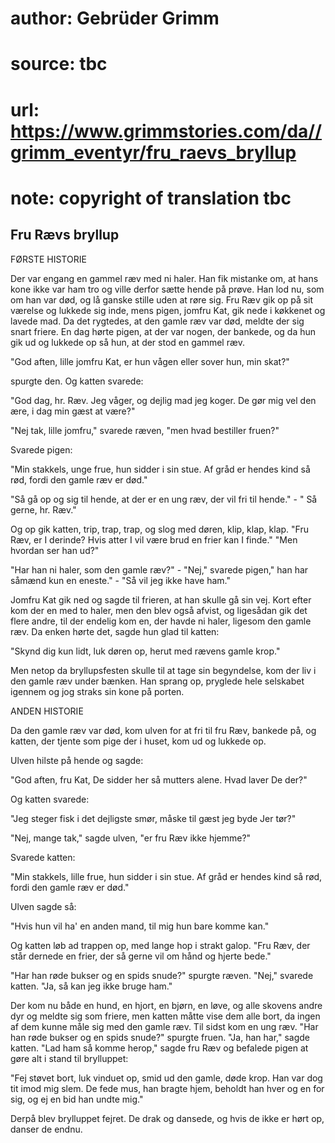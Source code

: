 # author: Gebrüder Grimm
# source: tbc
# url: https://www.grimmstories.com/da//grimm_eventyr/fru_raevs_bryllup
# note: copyright of translation tbc

## Fru Rævs bryllup 

FØRSTE HISTORIE

Der var engang en gammel ræv med ni haler. Han fik mistanke om, at hans
kone ikke var ham tro og ville derfor sætte hende på prøve. Han lod nu,
som om han var død, og lå ganske stille uden at røre sig. Fru Ræv gik op
på sit værelse og lukkede sig inde, mens pigen, jomfru Kat, gik nede i
køkkenet og lavede mad. Da det rygtedes, at den gamle ræv var død,
meldte der sig snart friere. En dag hørte pigen, at der var nogen, der
bankede, og da hun gik ud og lukkede op så hun, at der stod en gammel
ræv.

"God aften, lille jomfru Kat,
er hun vågen eller sover hun, min skat?"

spurgte den. Og katten svarede:

"God dag, hr. Ræv. Jeg våger,
og dejlig mad jeg koger.
De gør mig vel den ære,
i dag min gæst at være?"

"Nej tak, lille jomfru," svarede ræven, "men hvad bestiller fruen?"

Svarede pigen:

"Min stakkels, unge frue,
hun sidder i sin stue.
Af gråd er hendes kind så rød,
fordi den gamle ræv er død."

"Så gå op og sig til hende, at der er en ung ræv, der vil fri til
hende." - " Så gerne, hr. Ræv."

Og op gik katten, trip, trap, trap,
og slog med døren, klip, klap, klap.
"Fru Ræv, er I derinde?
Hvis atter I vil være brud
en frier kan I finde."
"Men hvordan ser han ud?"

"Har han ni haler, som den gamle ræv?" - "Nej," svarede pigen," han
har såmænd kun en eneste." - "Så vil jeg ikke have ham."

Jomfru Kat gik ned og sagde til frieren, at han skulle gå sin vej. Kort
efter kom der en med to haler, men den blev også afvist, og ligesådan
gik det flere andre, til der endelig kom en, der havde ni haler, ligesom
den gamle ræv. Da enken hørte det, sagde hun glad til katten:

"Skynd dig kun lidt, luk døren op,
herut med rævens gamle krop."

Men netop da bryllupsfesten skulle til at tage sin begyndelse, kom der
liv i den gamle ræv under bænken. Han sprang op, pryglede hele selskabet
igennem og jog straks sin kone på porten.

ANDEN HISTORIE

Da den gamle ræv var død, kom ulven for at fri til fru Ræv, bankede på,
og katten, der tjente som pige der i huset, kom ud og lukkede op.

Ulven hilste på hende og sagde:

"God aften, fru Kat,
De sidder her så mutters alene.
Hvad laver De der?"

Og katten svarede:

"Jeg steger fisk i det dejligste smør,
måske til gæst jeg byde Jer tør?"

"Nej, mange tak," sagde ulven, "er fru Ræv ikke hjemme?"

Svarede katten:

"Min stakkels, lille frue,
hun sidder i sin stue.
Af gråd er hendes kind så rød,
fordi den gamle ræv er død."

Ulven sagde så:

"Hvis hun vil ha' en anden mand,
til mig hun bare komme kan."

Og katten løb
ad trappen op,
med lange hop
i strakt galop.
"Fru Ræv, der står dernede
en frier,
der så gerne vil
om hånd og hjerte bede."

"Har han røde bukser og en spids snude?" spurgte ræven. "Nej,"
svarede katten. "Ja, så kan jeg ikke bruge ham."

Der kom nu både en hund, en hjort, en bjørn, en løve, og alle skovens
andre dyr og meldte sig som friere, men katten måtte vise dem alle bort,
da ingen af dem kunne måle sig med den gamle ræv. Til sidst kom en ung
ræv. "Har han røde bukser og en spids snude?" spurgte fruen. "Ja, han
har," sagde katten. "Lad ham så komme herop," sagde fru Ræv og
befalede pigen at gøre alt i stand til brylluppet:

"Fej støvet bort, luk vinduet op,
smid ud den gamle, døde krop. Han var dog tit imod mig slem.
De fede mus, han bragte hjem,
beholdt han hver og en for sig,
og ej en bid han undte mig."

Derpå blev brylluppet fejret. De drak og dansede, og hvis de ikke er
hørt op, danser de endnu.
